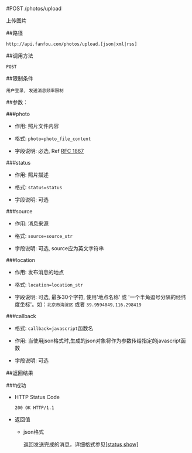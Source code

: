 #POST /photos/upload

上传图片

##路径

    http://api.fanfou.com/photos/upload.[json|xml|rss]

##调用方法

    POST 

##限制条件

    用户登录, 发送消息频率限制

##参数：

###photo

- 作用: 照片文件内容

- 格式: `photo=photo_file_content`

- 字段说明: 必选, Ref [RFC 1867](http://www.ietf.org/rfc/rfc1867.txt)

###status

- 作用: 照片描述

- 格式: `status=status`

- 字段说明: 可选

###source

- 作用: 消息来源

- 格式: `source=source_str`

- 字段说明: 可选, source应为英文字符串

###location

- 作用: 发布消息的地点

- 格式: `location=location_str`

- 字段说明: 可选, 最多30个字符, 使用'地点名称' 或 '一个半角逗号分隔的经纬度坐标'。如：`北京市海淀区` 或者 `39.9594049,116.298419`

###callback

- 格式: `callback=javascript`函数名

- 作用: 当使用json格式时,生成的json对象将作为参数传给指定的javascript函数

- 字段说明: 可选

##返回结果

###成功

- HTTP Status Code

    `200 OK HTTP/1.1`

- 返回值

    * json格式

        返回发送完成的消息，详细格式参见[[status show]](/statuses/show)
